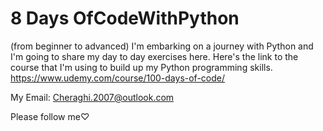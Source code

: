 # 8 Days OfCodeWithPython
(from beginner to advanced)
I'm embarking on a journey with Python and I'm going to share my day to day exercises here.
Here's the link to the course that I'm using to build up my Python programming skills.
https://www.udemy.com/course/100-days-of-code/

My Email: Cheraghi.2007@outlook.com

Please follow me♡


